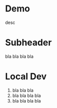 # Demo

desc

# Subheader

bla bla bla bla

# Local Dev

1. bla bla bla
2. bla bla bla bla
3. bla bla bla bla
